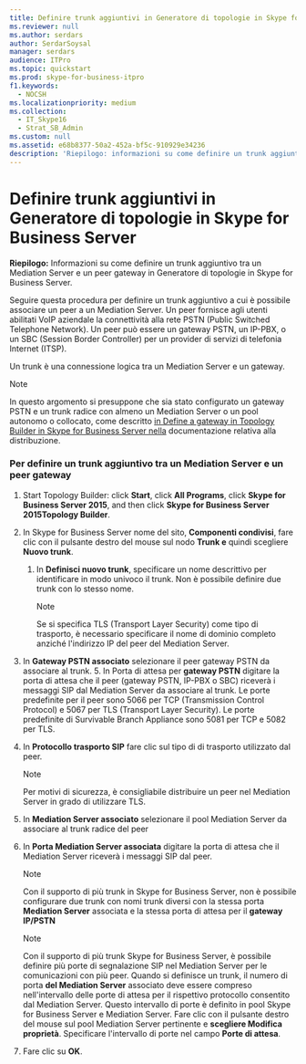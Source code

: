 ```yaml
---
title: Definire trunk aggiuntivi in Generatore di topologie in Skype for Business Server
ms.reviewer: null
ms.author: serdars
author: SerdarSoysal
manager: serdars
audience: ITPro
ms.topic: quickstart
ms.prod: skype-for-business-itpro
f1.keywords:
  - NOCSH
ms.localizationpriority: medium
ms.collection:
  - IT_Skype16
  - Strat_SB_Admin
ms.custom: null
ms.assetid: e68b8377-50a2-452a-bf5c-910929e34236
description: 'Riepilogo: informazioni su come definire un trunk aggiuntivo tra un Mediation Server e un peer gateway in Generatore di topologie in Skype for Business Server.'
---
```


# <a name="define-additional-trunks-in-topology-builder-in-skype-for-business-server"></a>Definire trunk aggiuntivi in Generatore di topologie in Skype for Business Server
 
**Riepilogo:** Informazioni su come definire un trunk aggiuntivo tra un Mediation Server e un peer gateway in Generatore di topologie in Skype for Business Server.
  
Seguire questa procedura per definire un trunk aggiuntivo a cui è possibile associare un peer a un Mediation Server. Un peer fornisce agli utenti abilitati VoIP aziendale la connettività alla rete PSTN (Public Switched Telephone Network). Un peer può essere un gateway PSTN, un IP-PBX, o un SBC (Session Border Controller) per un provider di servizi di telefonia Internet (ITSP).
  
Un trunk è una connessione logica tra un Mediation Server e un gateway.
  
> [!NOTE]
> In questo argomento si presuppone che sia stato configurato un gateway PSTN e un trunk radice con almeno un Mediation Server o un pool autonomo o collocato, come descritto [in Define a gateway in Topology Builder in Skype for Business Server nella](define-a-gateway.md) documentazione relativa alla distribuzione.
  
### <a name="to-define-an-additional-trunk-between-a-mediation-server-and-a-gateway-peer"></a>Per definire un trunk aggiuntivo tra un Mediation Server e un peer gateway

1. Start Topology Builder: click **Start**, click **All Programs**, click **Skype for Business Server 2015**, and then click **Skype for Business Server 2015Topology Builder**.
    
2. In Skype for Business Server nome del sito, **Componenti condivisi**, fare clic con il pulsante destro del mouse sul nodo **Trunk e** quindi scegliere **Nuovo trunk**.
   1. In **Definisci nuovo trunk**, specificare un nome descrittivo per identificare in modo univoco il trunk. Non è possibile definire due trunk con lo stesso nome.
    
      > [!NOTE]
      > Se si specifica TLS (Transport Layer Security) come tipo di trasporto, è necessario specificare il nome di dominio completo anziché l'indirizzo IP del peer del Mediation Server. 
  
3. In **Gateway PSTN associato** selezionare il peer gateway PSTN da associare al trunk.
    5. In Porta di attesa per **gateway PSTN** digitare la porta di attesa che il peer (gateway PSTN, IP-PBX o SBC) riceverà i messaggi SIP dal Mediation Server da associare al trunk. Le porte predefinite per il peer sono 5066 per TCP (Transmission Control Protocol) e 5067 per TLS (Transport Layer Security). Le porte predefinite di Survivable Branch Appliance sono 5081 per TCP e 5082 per TLS.
    
4. In **Protocollo trasporto SIP** fare clic sul tipo di di trasporto utilizzato dal peer.
    
    > [!NOTE]
    > Per motivi di sicurezza, è consigliabile distribuire un peer nel Mediation Server in grado di utilizzare TLS. 
  
5. In **Mediation Server associato** selezionare il pool Mediation Server da associare al trunk radice del peer
    
6. In **Porta Mediation Server associata** digitare la porta di attesa che il Mediation Server riceverà i messaggi SIP dal peer.
    
    > [!NOTE]
    > Con il supporto di più trunk in Skype for Business Server, non è possibile configurare due trunk con nomi trunk diversi con la stessa porta **Mediation Server** associata e la stessa porta di attesa per il **gateway IP/PSTN**
  
    > [!NOTE]
    > Con il supporto di più trunk Skype for Business Server, è possibile definire più porte di segnalazione SIP nel Mediation Server per le comunicazioni con più peer. Quando si definisce un trunk, il numero di porta **del Mediation Server** associato deve essere compreso nell'intervallo delle porte di attesa per il rispettivo protocollo consentito dal Mediation Server. Questo intervallo di porte è definito in pool Skype for Business Server e Mediation Server. Fare clic con il pulsante destro del mouse sul pool Mediation Server pertinente e **scegliere Modifica proprietà**. Specificare l'intervallo di porte nel campo **Porte di attesa**.
  
7. Fare clic su **OK**. 
    

